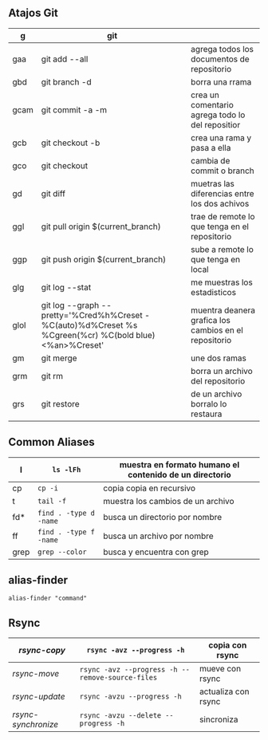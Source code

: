 ## Atajos Git

| g    | git                                                          |                                                       |
| ---- | ------------------------------------------------------------ | ----------------------------------------------------- |
| gaa  | git add --all                                                | agrega todos los documentos de repositorio            |
| gbd  | git branch -d                                                | borra una rrama                                       |
| gcam | git commit -a -m                                             | crea un comentario  agrega todo lo del repositior     |
| gcb  | git checkout -b                                              | crea una rama y pasa a ella                           |
| gco  | git checkout                                                 | cambia de commit o branch                             |
| gd   | git diff                                                     | muetras las diferencias entre los dos achivos         |
| ggl  | git pull origin $(current_branch)                            | trae de remote lo que tenga en el repositorio         |
| ggp  | git push origin $(current_branch)                            | sube a remote lo que tenga en local                   |
| glg  | git log --stat                                               | me muestras los estadisticos                          |
| glol | git log --graph --pretty='%Cred%h%Creset -%C(auto)%d%Creset %s %Cgreen(%cr) %C(bold blue)<%an>%Creset' | muentra deanera grafica los cambios en el repositorio |
| gm   | git merge                                                    | une dos ramas                                         |
| grm  | git rm                                                       | borra un archivo del repositorio                      |
| grs  | git restore                                                  | de un archivo borralo lo restaura                     |

##  Common Aliases

| l    | `ls -lFh`              | muestra en formato humano el contenido de un directorio |
| ---- | ---------------------- | ------------------------------------------------------- |
| cp   | `cp -i`                | copia copia en recursivo                                |
| t    | `tail -f`              | muestra los cambios de un archivo                       |
| fd*  | `find . -type d -name` | busca un directorio por nombre                          |
| ff   | `find . -type f -name` | busca un archivo por nombre                             |
| grep | `grep --color`         | busca y encuentra con grep                              |

## alias-finder

```
alias-finder "command"
```

## Rsync

| *rsync-copy*        | `rsync -avz --progress -h`                       | copia con rsync     |
| ------------------- | ------------------------------------------------ | ------------------- |
| *rsync-move*        | `rsync -avz --progress -h --remove-source-files` | mueve con rsync     |
| *rsync-update*      | `rsync -avzu --progress -h`                      | actualiza con rsync |
| *rsync-synchronize* | `rsync -avzu --delete --progress -h`             | sincroniza          |

